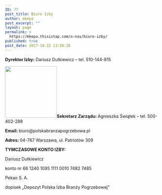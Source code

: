 ```yaml
---
ID: 77
post_title: Biuro Izby
author: mkepa
post_excerpt: ""
layout: page
permalink: >
  https://mkepa.thisistap.com/o-nas/biuro-izby/
published: true
post_date: 2017-10-22 13:58:26
---
```

<strong>Dyrektor Izby:</strong> Dariusz Dutkiewicz – tel. 510-144-815
<p class="picture"><img class="picture__image alignnone wp-image-17 size-thumbnail" src="https://mkepa.thisistap.com/wp-content/uploads/2017/10/agnieszka.jpg" alt="" width="170" height="170" /><strong>Sekretarz Zarządu: </strong>Agnieszka Świątek – tel. 500-402-288</p>
<p class="article__text"><strong>Email: </strong>biuro@polskabranzapogrzebowa.pl</p>
<p class="article__text"><strong>Adres: </strong>04-767 Warszawa, ul. Patriotów 309</p>
<p class="article__text"><strong>TYMCZASOWE KONTO IZBY:</strong></p>
<p class="article__text">Dariusz Dutkiewicz</p>
<p class="article__text">konto nr 66 1240 1095 1111 0010 7482 7485</p>
<p class="article__text">Pekao S. A.</p>
<p class="article__text">dopisek „Depozyt Polska Izba Branży Pogrzebowej”</p>